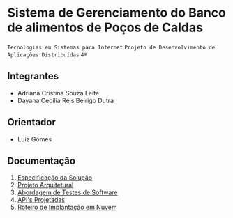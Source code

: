 # Sistema de Gerenciamento do Banco de alimentos de Poços de Caldas

`Tecnologias em Sistemas para Internet`
`Projeto de Desenvolvimento de Aplicações Distribuídas`
`4º`

## Integrantes

* Adriana Cristina Souza Leite
* Dayana Cecília Reis Beirigo Dutra

## Orientador

* Luiz Gomes

## Documentação
<ol>
  <li><a href="docs/1-Especificação da solução.md">Especificação da Solução</a></li>
  <li><a href="docs/2-Projeto Arquitetural.md">Projeto Arquitetural</a></li>
  <li><a href="docs/3-Abordagens de testes de software.md">Abordagem de Testes de Software</a></li>
  <li><a href="docs/4-APIs Projetadas.md">API's Projetadas</a></li>
  <li><a href="[docs/5-Elaboração do roteiro de implantação em nuvem.md](https://github.com/ICEI-PUC-Minas-PMV-SInt/pmv-sint-2023-1-e4-proj-dist-t1-pmv-sint-2023-1-e4-proj-dist-t1-time2/commit/68b1da7892a1aa73c0989c59111042754f07ba85)">Roteiro de Implantação em Nuvem</a></li>
</ol>
  
